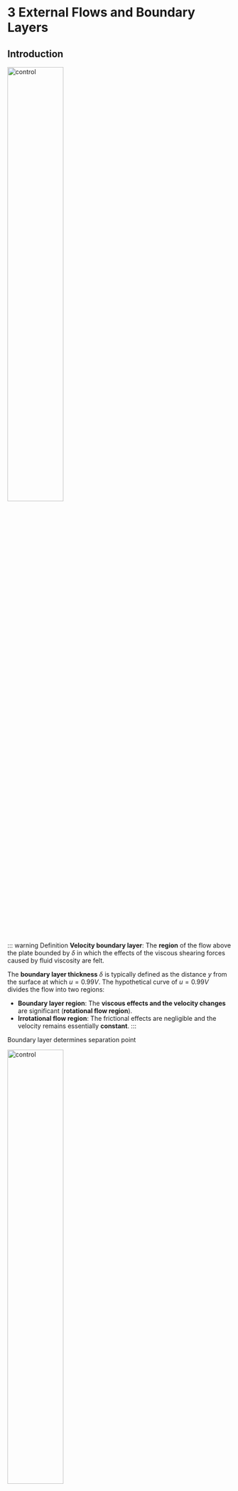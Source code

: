 

# 3 External Flows and Boundary Layers
## Introduction
<img src="/fluid_tf3_1_boundary_layer.png" alt="control" width="50%" align="center">

::: warning Definition
**Velocity boundary layer**: The **region** of the flow above the plate bounded by $\delta$ in which the effects of the viscous shearing forces caused by fluid viscosity
are felt.

The **boundary layer thickness** $\delta$ is typically defined as the distance $y$ from the surface at which $u = 0.99V$. The hypothetical curve of $u = 0.99V$ divides the flow into two regions:

- **Boundary layer region**: The **viscous effects and the velocity changes** are significant (**rotational flow region**).
- **Irrotational flow region**: The frictional effects are negligible and the velocity remains essentially **constant**.
:::

Boundary layer determines separation point

<img src="/fluid_tf3_2_boundary_layer.png" alt="control" width="50%" align="center">

::: details **Quiz**: For flow over a smooth flat plate. The transition from laminar to turbulent flow occurs when the Reynolds number is about:
500,000
:::

::: details **Quiz**: Define the friction coefficient
$$
  C_{f,x} = \frac{Fd}{\frac12 \rho V^2A} = \frac{\tau_x}{\frac12\rho V^2}.
$$
:::

::: details **Quiz**: Define the Reynolds number for flow over a flat plate
$$
  \mathrm{Re}_x = \frac{\rho Vx}{\mu}.
$$
:::

The turbulent boundary layer can be considered to consist of four regions, characterized by the distance from the wall:
- viscous sublayer
- buffer layer
- overlap layer
- **turbulent layer**

The development of a boundary layer on a surface is due to the no-slip condition and friction

The transition **from laminar to turbulent flow** depends on the surface geometry, surface roughness, upstream velocity, surface temperature, and the type of fluid, among other things, and is best characterized by the **Reynolds number**.

The Reynolds number at a distance $x$ from the leading edge of a flat plate is expressed as

$$
  \mathrm{Re}_x = \frac{\rho Vx}{\mu}.
$$

- $x$: length of plate in the flow direction
- For flow over a smooth flat plate, transition from laminar to turbulent begins at about $1\times 10^5$, but does not become fully turbulent before the Reynolds number reaches much higher values, typically around $3\times 10^6$.
  - depending on the surface roughness, the turbulence level, and the variation of pressure along the surface
- In engineering analysis, a generally accepted value for the critical Reynolds
number is $5\times 10^5$.

::: details **Quiz**: What is the criteria for the boundary layer thickness?
$$
  u_{y=\delta} = 0.99V.
$$
:::

::: details **Quiz**: The flow inside the boundary layer region is rotational (T/F?)
True
:::

::: details **Quiz**: The flow outside the boundary layer region is rotational (T/F?)
False
:::

Friction Coefficient:
- The friction coefficient for laminar flow over a flat plate can be determined **theoretically** by solving the conservation of mass and momentum equations numerically.
- For turbulent flow, it must be determined **experimentally** and expressed by empirical correlations.

<img src="/fluid_tf3_3_coefficient.png" alt="control" width="50%" align="center">

The variation of the local friction coefficient for flow over a flat plate. Note that the vertical scale of the boundary layer is greatly exaggerated in this sketch.

- Laminar:
  $$
      \delta = \frac{4.91x}{\mathrm{Re}_x^{1/2}} \quad C_{f,x} = \frac{0.664}{\mathrm{Re}_x^{1/2}}, \quad \mathrm{Re}_x < 5\times 10^5
  $$
- turbulent:
  $$
      \delta = \frac{0.38x}{\mathrm{Re}_x^{1/5}} \quad C_{f,x} = \frac{0.059}{\mathrm{Re}_x^{1/5}}, \quad 5\times 10^5 \le \mathrm{Re}_x \le 10^7
  $$

$$\begin{aligned} C_f & =\frac{1}{L} \int_0^L C_{f, x} d x \\ & =\frac{1}{L} \int_0^L \frac{0.664}{\operatorname{Re}_x^{1 / 2}} d x \\ & =\frac{0.664}{L} \int_0^L\left(\frac{V x}{\nu}\right)^{-1 / 2} d x \\ & =\left.\frac{0.664}{L}\left(\frac{V}{\nu}\right)^{-1 / 2} \frac{x^{1 / 2}}{\frac{1}{2}}\right|_0 ^L \\ & =\frac{2 \times 0.664}{L}\left(\frac{V}{\nu L}\right)^{-1 / 2} \\ & =\frac{1.328}{\operatorname{Re}_L^{1 / 2}}\end{aligned}
$$

- Laminar (Theory):
  $$
      C_{f} = \frac{1.33}{\mathrm{Re}_L^{1/2}}, \quad \mathrm{Re}_x < 5\times 10^5
  $$
- turbulent (Empirical):
  $$
      C_{f} = \frac{0.074}{\mathrm{Re}_L^{1/5}}, \quad 5\times 10^5 \le \mathrm{Re}_x \le 10^7
  $$

**Quiz**: For laminar flow over flat plate, if the fluid-stream velocity is doubled (while the flow remains laminar) calculate the change in the viscous drag force on the plate.

$$
  \mathrm{Re} = \frac{\rho VL}{\mu}
$$

Calculate the viscous drag force:

$$
  \frac{F_{D2}}{F_{D1}} =  \frac{C_{f2}\times L\times W\times \frac12\rho V_2^2}{C_{f1}\times L\times W\times \frac12\rho V_1^2} = \frac{C_{f2}V_2^2}{C_{f1}V_1^2} = \left(\frac{V_2}{V_1}\right)^{3/2} = 2.83.
$$

<img src="/fluid_tf3_4_quiz.png" alt="control" width="50%" align="center">

## Flow Over Cylinders and Spheres

Flow over cylinders and spheres is frequently encountered in practice.

The tubes in a shell-and-tube heat exchanger involve both internal flow through the tubes and external flow over the tubes. 

Many sports such as soccer, tennis, and golf involve flow over spherical balls.

<img src="/fluid_tf3_5_flow_ball.png" alt="control" width="50%" align="center">

<img src="/fluid_tf3_6_flow_ball_Re.png" alt="control" width="50%" align="center">

### Impact of Roughness on drag
- For **laminar flow**, the friction coefficient depends only on the Reynolds number, and the surface roughness **has no effect**.
- For **turbulent flow**, surface roughness causes the friction coefficient to increase severalfold, to the point that in the fully rough turbulent regime the friction coefficient is a function of surface roughness alone and is independent of the Reynolds number.

<img src="/fluid_tf3_7_roughness.JPG" alt="control" width="50%" align="center">

Surface roughness, in general, increases the drag coefficient in turbulent flow. This is especially the case for **streamlined bodies**.

For **blunt bodies** such as a circular cylinder or sphere, however, an increase in the surface roughness may increase or decrease the drag coefficient depending on **Reynolds number**.

<img src="/fluid_tf3_8_rough_curve.png" alt="roughness curve" width="50%" align="center">

<img src="/fluid_tf3_9_rough_Cd.png" alt="roughness curve" width="50%" align="center">

Roughening the surface can be used to great advantage in reducing drag.

Golf balls are intentionally roughened to induce turbulence at a **lower Reynolds number** to take advantage of the sharp drop in the drag coefficient at the onset of turbulence in the boundary layer (the typical velocity range of golf balls is 15 to
150 m/s, and the Reynolds number is less than $4\times 10^5$). The occurrence of turbulent flow at this Reynolds number reduces the drag coefficient of a golf ball by about half. For a given hit, this means a longer distance for the ball.

For a table tennis ball, however, **the speeds are slower and the ball is smaller**—it never reaches speeds in the turbulent range. Therefore, the surfaces of table tennis balls are made smooth.

::: details **Quiz**: What is the purpose of dimpling on golf balls?
**Increase** the air pressure on the **back**-side of the ball
:::

::: details **Quiz**: Why aren’t dimples on surfaces of planes, cars or trucks?
Better to increase streamlining of planes, cars and trucks
:::

<img src="/fluid_tf3_10_quiz2.png" alt="roughness curve" width="50%" align="center">

## Lift

::: warning Definition: Lift
The component of the net force (due to viscous and pressure forces) that is perpendicular to the flow direction.
:::

For an aircraft, the wingspan is the total distance between the tips of the two wings, which includes the width of the fuselage between the wings.

The average lift per unit planform area $F_L/A$ is called the wing loading, which is simply the ratio of the weight of the aircraft to the planform area of the wings (since lift equals the weight during flying at constant altitude).

- No air, no lift
- No motion, no lift

<img src="/fluid_tf3_11_lift.png" alt="lift" width="50%" align="center">

**Angle of attack** is the angle between a reference line on a body (often the chord line of an airfoil) and the vector representing the relative motion between the body and the fluid through which it is moving (wind v.s. body)

<img src="/fluid_tf3_12_lift_ball.png" alt="lift_ball" width="50%" align="center">

::: details **Quiz**: Pressure is at locations where the flow velocity is high , and pressure is high at locations where the flow velocity is low. (T/F?)
True
:::

::: details **Quiz**: At zero angle of attack, the lift produced by a symmetrical airfoil is zero
True
:::

Lift in practice can be taken to be due entirely to the **pressure distribution** on the surfaces of the body, and thus the **shape of the body** has the primary influence on lift.

Then the primary consideration in the design of airfoils is **minimizing the average pressure** at the upper surface while **maximizing it at the lower surface**.

For airfoils, the contribution of **viscous effects** to **lift** is usually **negligible** since wall shear is parallel to the surfaces and thus nearly normal to the direction of lift.

It is desirable for airfoils to generate the most lift while producing the least drag.

Therefore, a measure of performance for airfoils is the **lift-to-drag ratio**, which is equivalent to the ratio of the lift-to-drag coefficients $C_L/C_D$.

<img src="/fluid_tf3_13_lift_drag.png" alt="lift_drag" width="50%" align="center">

The $C_L/C_D$ ratio increases with the angle of attack until the airfoil **stalls**, and the value of the lift-to-drag ratio can be of the order of 100 for a two dimensional airfoil.

<img src="/fluid_tf3_14_lift_angle.png" alt="lift_angle" width="50%" align="center">

The drag coefficient increases with the angle of attack, often **exponentially**.

Therefore, **large angles of attack** should be used sparingly for short periods of time for fuel efficiency.

One way to change the lift and drag characteristics of an airfoil is to **change the angle of attack**.

On an airplane, the entire plane is pitched up to increase lift, since the wings are fixed relative to the fuselage.

Another approach is to change the shape of the airfoil by the use of **movable leading edge and trailing edge flaps**.

The minimum flight velocity can be determined from the requirement that the total weight $W$ of the aircraft be equal to lift and $C_L=C_{L,\max}$

$$
  W=F_L = \frac12 C_{L,\max}\rho V_{\min}^2A \to V_{\min} = \sqrt{\frac{2W}{\rho C_{L,\max}A}}
$$

For a given weight, the landing or takeoff speed can be minimized by maximizing the product of the lift coefficient and the wing area $C_{L,\max}A$

<img src="/fluid_tf3_15_CL_angle.png" alt="C_L_angle" width="50%" align="center">

The variation of the lift coefficient with the angle of attack for a **symmetrical** and a **nonsymmetrical** airfoil.

$C_L$ increases almost linearly with the angle of attack $\alpha$, reaches a maximum at about $\alpha=16^\circ$ , and then starts to decrease sharply. The lift coefficient can be increased severalfold by adjusting the angle of
attack

At zero angle of attack ($\alpha = 0^\circ$ ), the lift coefficient is zero for symmetrical airfoils but nonzero for nonsymmetrical ones with greater curvature at the top surface.

Therefore, planes with symmetrical wing sections must fly with their wings at **higher angles of attack** in order to produce the same lift.

This decrease of lift with further increase in the angle of attack is called **stall**, and it is caused by flow separation and the formation of a wide wake region over the top surface of the airfoil. Stall is highly **undesirable** since it also increases drag.

#### Example Problem
GIVEN: Tennis ball in flight, with $m=57 \mathrm{~g}$ and $D=64 \mathrm{~mm}$, hit with $V=25 \mathrm{~m} / \mathrm{s}$ and topspin of 7500 rpm .

<img src="/fluid_tf3_16_example_ball.png" alt="example_ball" width="50%" align="center">

FIND: 
(a) Aerodynamic lift acting on ball.
(b) Radius of curvature of path in vertical plane.
(c) Comnarison with radius for no soin.

SOLUTION:

Assume ball is smooth.
Use data from Fig. 9.27 to find lift: $\quad C_L=f\left(\frac{\omega D}{2 V}, R e_D\right)$.
From given data (for standard air, $\boldsymbol{\nu}=1.46 \times 10^{-5} \mathrm{~m}^2 / \mathrm{s}$ ).
$$
\begin{aligned}
& \frac{\omega D}{2 V}=\frac{1}{2} \times 7500 \frac{\mathrm{rev}}{\mathrm{~min}} \times 0.064 \mathrm{~m} \times \frac{\mathrm{s}}{25 \mathrm{~m}} \times 2 \pi \frac{\mathrm{rad}}{\mathrm{rev}} \times \frac{\mathrm{min}}{60 \mathrm{~s}}=1.01 \\
& R e_D=\frac{V D}{\nu}=25 \frac{\mathrm{~m}}{\mathrm{~s}} \times 0.064 \mathrm{~m} \times \frac{\mathrm{s}}{1.46 \times 10^{-5} \mathrm{~m}^2}=1.10 \times 10^5
\end{aligned}
$$

From Fig. 9.27, $C_L \approx 0.3$, so
$$
\begin{aligned}
F_L & =C_L A \frac{1}{2} \rho V^2 \\
& =C_L \frac{\pi D^2}{4} \frac{1}{2} \rho V^2=\frac{\pi}{8} C_L D^2 \rho V^2 \\
F_L & =\frac{\pi}{8} \times 0.3 \times(0.064)^2 \mathrm{~m}^2 \times 1.23 \frac{\mathrm{~kg}}{\mathrm{~m}^3} \times(25)^2 \frac{\mathrm{~m}^2}{\mathrm{~s}^2} \times \frac{\mathrm{N} \cdot \mathrm{~s}^2}{\mathrm{~kg} \cdot \mathrm{~m}}=0.371 \mathrm{~N} \longleftarrow \quad F_L
\end{aligned}
$$

Because the ball is hit with topspin, this force acts downward. Use Newton's second law to evaluate curvature of path. In the vertical plane,
$$
\begin{aligned}
& \Sigma F_z=-F_L-m g=m a_z=-m \frac{V^2}{R} \quad \text { or } \quad R=\frac{V^2}{g+F_L / m} \\
& R=(25)^2 \frac{\mathrm{~m}^2}{\mathrm{~s}^2}\left[\frac{1}{9.81 \mathrm{~m}}+0.371 \mathrm{~N} \times \frac{1}{\mathrm{~s}^2} \times \frac{\mathrm{kg} \cdot \mathrm{~m}}{\mathrm{~N} \cdot \mathrm{~s}^2}\right] \\
& R=38.3 \mathrm{~m}(\text { with spin }) \longleftarrow R \\
& R=(25)^2 \frac{\mathrm{~m}^2}{\mathrm{~s}^2} \times \frac{\mathrm{s}^2}{9.81 \mathrm{~m}}=63.7 \mathrm{~m} \text { (without spin) } \longleftarrow R
\end{aligned}
$$

Thus topspin has a significant effect on trajectory of the shot!